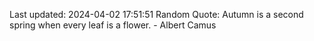 Last updated: 2024-04-02 17:51:51
Random Quote: Autumn is a second spring when every leaf is a flower. - Albert Camus